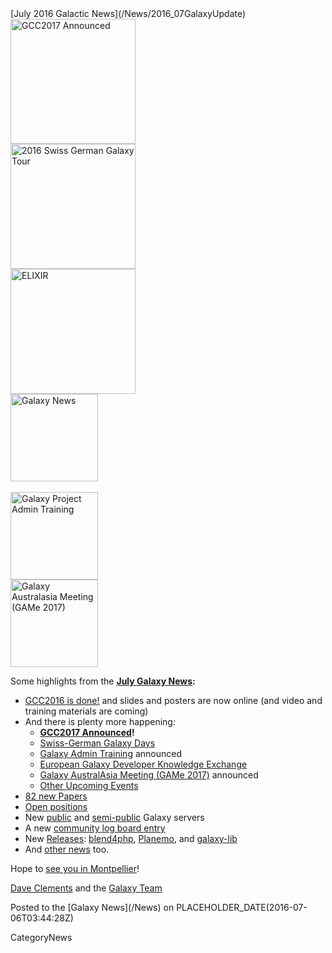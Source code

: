 <div class='newsItemHeader'>[July 2016 Galactic News](/News/2016_07GalaxyUpdate)</div>

<div class='right'>
<a href='/GalaxyUpdates/2016_07#gcc2017-26-30-june-2017-montpellier-france'><img src='/Images/Logos/GCC2107.png' alt='GCC2017 Announced' width="200" /></a><br />
<a href='/GalaxyUpdates/2016_07#swiss-german-galaxy-days'><img src='/Images/Logos/SG2016T.V2_logo.png' alt='2016 Swiss German Galaxy Tour' width="200" /></a><br />
<a href='/GalaxyUpdates/2016_07#european-galaxy-developer-knowledge-exchange'><img src='/Images/Logos/ElixirNoTextLogo.png' alt='ELIXIR' width="200" /></a>
</div>
<div class='right'>
<a href='/GalaxyUpdates/2016_07'><img src='/Images/GalaxyLogos/GalaxyNews.png' alt='Galaxy News' width=140 /></a><br /><br />
<a href='/GalaxyUpdates/2016_07#galaxy-admin-training-november-7-11-salt-lake-city-utah'><img src='/Images/Logos/AdminTraining2016-500.png' alt='Galaxy Project Admin Training' width=140" /></a><br />
<a href='/GalaxyUpdates/2016_07#galaxy-australasia-meeting-game-2017-3-9-february-melbourne'><img src='/Images/Logos/GAMeLogo200.png' alt='Galaxy Australasia Meeting (GAMe 2017)' width="140" /></a>
</div>

Some highlights from the **[July Galaxy News](/GalaxyUpdates/2016_07):**

* [GCC2016 is done!](/GalaxyUpdates/2016_07#gcc2016-is-done) and slides and posters are now online (and video and training materials are coming)
* And there is plenty more happening:
  * **[GCC2017 Announced](/GalaxyUpdates/2016_07#gcc2017-26-30-june-2017-montpellier-france)!**
  * [Swiss-German Galaxy Days](/GalaxyUpdates/2016_07#swiss-german-galaxy-days)
  * [Galaxy Admin Training](/GalaxyUpdates/2016_07#galaxy-admin-training-november-7-11-salt-lake-city-utah) announced
  * [European Galaxy Developer Knowledge Exchange](/GalaxyUpdates/2016_07#european-galaxy-developer-knowledge-exchange)
  * [Galaxy AustralAsia Meeting (GAMe 2017)](/GalaxyUpdates/2016_07#galaxy-australasia-meeting-game-2017-3-9-february-melbourne) announced
  * [Other Upcoming Events](/GalaxyUpdates/2016_07#upcoming-events)
* [82 new Papers](/GalaxyUpdates/2016_07#new-papers)
* [Open positions](/GalaxyUpdates/2016_07#whos-hiring)
* New [public](/GalaxyUpdates/2016_07#new-public-galaxy-servers) and [semi-public](/GalaxyUpdates/2016_07#semi-public-galaxy-servers) Galaxy servers
* A new [community log board entry](/GalaxyUpdates/2016_07#galaxy-community-hubs)
* New [Releases](/GalaxyUpdates/2016_07#releases): [blend4php](/GalaxyUpdates/2016_07#blend4php-01-alpha), [Planemo](/GalaxyUpdates/2016_07#planemo-0270), and [galaxy-lib](/GalaxyUpdates/2016_07#galaxy-lib-1678---1679)
* And [other news](/GalaxyUpdates/2016_07#other-news) too.

Hope to [see you in Montpellier](/GalaxyUpdates/2016_07#gcc2017-26-30-june-2017-montpellier-france)!

[Dave Clements](/DaveClements) and the [Galaxy Team](/GalaxyTeam)

<div class='newsItemFooter'>Posted to the [Galaxy News](/News) on PLACEHOLDER_DATE(2016-07-06T03:44:28Z)</div>

CategoryNews
